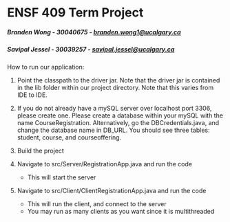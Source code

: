 # ENSF 409 Term Project 
##### Branden Wong - 30040675 - branden.wong1@ucalgary.ca
##### Savipal Jessel - 30039257 - savipal.jessel@ucalgary.ca
How to run our application:
1. Point the classpath to the driver jar. Note that the driver jar is contained 
in the lib folder within our project directory. Note that this varies from IDE to IDE.

2. If you do not already have a mySQL server over localhost port 3306, 
please create one. Please create a database within your mySQL with the name
CourseRegistration. Alternatively, go the DBCredentials.java, and change the 
database name in DB_URL. You should see three tables: student, course, and courseoffering.


4. Build the project
3. Navigate to src/Server/RegistrationApp.java and run the code
    - This will start the server
4. Navigate to src/Client/ClientRegistrationApp.java and run the code
    - This will run the client, and connect to the server
    - You may run as many clients as you want since it is multithreaded
    



